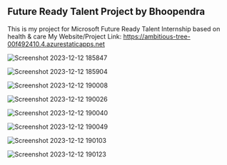 ## Future Ready Talent Project by Bhoopendra
This is my project for Microsoft Future Ready Talent Internship based on health &amp; care
My Website/Project Link: https://ambitious-tree-00f492410.4.azurestaticapps.net


![Screenshot 2023-12-12 185847](https://github.com/trozen04/finalpro/assets/118597828/1d21e183-e207-4c37-8913-26ed86431c2b)

![Screenshot 2023-12-12 185904](https://github.com/trozen04/finalpro/assets/118597828/fe04d2ff-b24f-43ea-8a35-847dd13d2f6a)

![Screenshot 2023-12-12 190008](https://github.com/trozen04/finalpro/assets/118597828/016ee0c8-a6f5-45f8-b718-614693daf971)

![Screenshot 2023-12-12 190026](https://github.com/trozen04/finalpro/assets/118597828/28e1daa5-50f3-40e2-9861-f7e345cf6aef)

![Screenshot 2023-12-12 190040](https://github.com/trozen04/finalpro/assets/118597828/5cb710de-a7f3-48ca-9a00-532655609229)

![Screenshot 2023-12-12 190049](https://github.com/trozen04/finalpro/assets/118597828/bd0931f5-d61b-45b1-a110-7061c856e7c2)

![Screenshot 2023-12-12 190103](https://github.com/trozen04/finalpro/assets/118597828/14e2932c-9726-4eb0-8559-2f29a4594c6a)

![Screenshot 2023-12-12 190123](https://github.com/trozen04/finalpro/assets/118597828/a78d84c8-5b48-4db7-b40a-74af056c8695)
